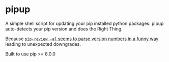 pipup
=====

A simple shell script for updating your pip installed python packages.
pipup auto-detects your pip version and does the Right Thing.

Because [`pip-review -al` seems to parse version numbers in a funny way](https://github.com/nvie/pip-tools/issues/44) leading to unexpected downgrades.

Built to use pip >= 8.0.0
